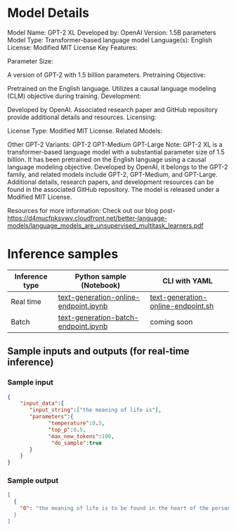 # **Model Details**

Model Name: GPT-2 XL
Developed by: OpenAI
Version: 1.5B parameters
Model Type: Transformer-based language model
Language(s): English
License: Modified MIT License
Key Features:

Parameter Size:

A version of GPT-2 with 1.5 billion parameters.
Pretraining Objective:

Pretrained on the English language.
Utilizes a causal language modeling (CLM) objective during training.
Development:

Developed by OpenAI.
Associated research paper and GitHub repository provide additional details and resources.
Licensing:

License Type: Modified MIT License.
Related Models:

Other GPT-2 Variants:
GPT-2
GPT-Medium
GPT-Large
Note:
GPT-2 XL is a transformer-based language model with a substantial parameter size of 1.5 billion. It has been pretrained on the English language using a causal language modeling objective. Developed by OpenAI, it belongs to the GPT-2 family, and related models include GPT-2, GPT-Medium, and GPT-Large. Additional details, research papers, and development resources can be found in the associated GitHub repository. The model is released under a Modified MIT License.

Resources for more information: Check out our blog post-https://d4mucfpksywv.cloudfront.net/better-language-models/language_models_are_unsupervised_multitask_learners.pdf

# **Inference samples**

Inference type|Python sample (Notebook)|CLI with YAML
|--|--|--|
Real time|<a href="https://aka.ms/azureml-infer-online-sdk-text-generation-dolly" target="_blank">text-generation-online-endpoint.ipynb</a>|<a href="https://aka.ms/azureml-infer-online-cli-text-generation-dolly" target="_blank">text-generation-online-endpoint.sh</a>
Batch |<a href="https://aka.ms/azureml-infer-batch-sdk-text-generation" target="_blank">text-generation-batch-endpoint.ipynb</a>| coming soon


## **Sample inputs and outputs (for real-time inference)**

### **Sample input**
```json
{
    "input_data":{
       "input_string":["the meaning of life is"],
       "parameters":{
             "temperature":0.5,
             "top_p":0.5,
             "max_new_tokens":100,
              "do_sample":true
       }
    }
}
```

### **Sample output**
```json
[
  {
    "0": "the meaning of life is to be found in the heart of the person, not in the words of the Bible. " The church's statement said the church would continue to support the LGBT community and "will not be silent in the face of hate and violence." "We will not be silent in the face of hate and violence, " the statement said. "We will stand with our LGBT brothers and sisters in the fight for equality." The statement also said the church would continue to support the LGBT community and"
  }
]
```
